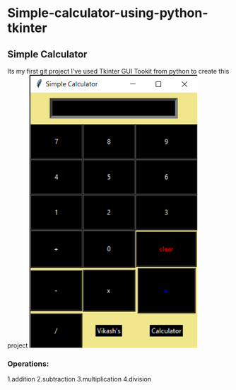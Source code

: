 # Simple-calculator-using-python-tkinter
## Simple Calculator
Its my first git project I've used Tkinter GUI Tookit from python to create this project
![](images/Screenshot.png)

### Operations:

1.addition 2.subtraction 3.multiplication 4.division


